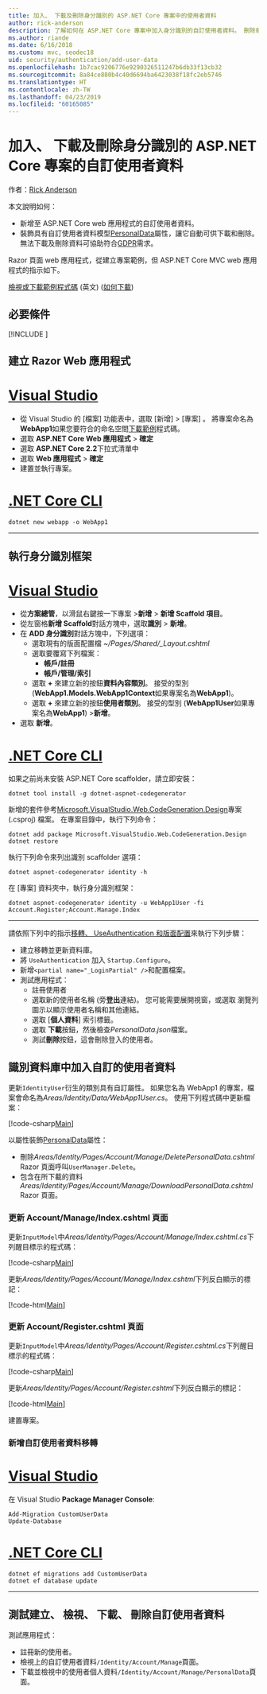 ```yaml
---
title: 加入、 下載及刪除身分識別的 ASP.NET Core 專案中的使用者資料
author: rick-anderson
description: 了解如何在 ASP.NET Core 專案中加入身分識別的自訂使用者資料。 刪除每 GDPR 的資料。
ms.author: riande
ms.date: 6/16/2018
ms.custom: mvc, seodec18
uid: security/authentication/add-user-data
ms.openlocfilehash: 1b7cac9206776e9290326511247b6db33f13cb32
ms.sourcegitcommit: 8a84ce880b4c40d6694ba6423038f18fc2eb5746
ms.translationtype: HT
ms.contentlocale: zh-TW
ms.lasthandoff: 04/23/2019
ms.locfileid: "60165085"
---
```

# <a name="add-download-and-delete-custom-user-data-to-identity-in-an-aspnet-core-project"></a>加入、 下載及刪除身分識別的 ASP.NET Core 專案的自訂使用者資料

作者：[Rick Anderson](https://twitter.com/RickAndMSFT)

本文說明如何：

* 新增至 ASP.NET Core web 應用程式的自訂使用者資料。
* 裝飾具有自訂使用者資料模型[PersonalData](/dotnet/api/microsoft.aspnetcore.identity.personaldataattribute?view=aspnetcore-2.1)屬性，讓它自動可供下載和刪除。 無法下載及刪除資料可協助符合[GDPR](xref:security/gdpr)需求。

Razor 頁面 web 應用程式，從建立專案範例，但 ASP.NET Core MVC web 應用程式的指示如下。

[檢視或下載範例程式碼](https://github.com/aspnet/Docs/tree/live/aspnetcore/security/authentication/add-user-data) \(英文\) ([如何下載](xref:index#how-to-download-a-sample))

## <a name="prerequisites"></a>必要條件

[!INCLUDE [](~/includes/2.2-SDK.md)]

## <a name="create-a-razor-web-app"></a>建立 Razor Web 應用程式

# <a name="visual-studiotabvisual-studio"></a>[Visual Studio](#tab/visual-studio)

* 從 Visual Studio 的 [檔案] 功能表中，選取 [新增] > [專案] 。 將專案命名為**WebApp1**如果您要符合的命名空間[下載範例](https://github.com/aspnet/Docs/tree/live/aspnetcore/security/authentication/add-user-data/sample)程式碼。
* 選取  **ASP.NET Core Web 應用程式** > **確定**
* 選取  **ASP.NET Core 2.2**下拉式清單中
* 選取  **Web 應用程式**  > **確定**
* 建置並執行專案。

# <a name="net-core-clitabnetcore-cli"></a>[.NET Core CLI](#tab/netcore-cli)

```cli
dotnet new webapp -o WebApp1
```

---

## <a name="run-the-identity-scaffolder"></a>執行身分識別框架

# <a name="visual-studiotabvisual-studio"></a>[Visual Studio](#tab/visual-studio)

* 從**方案總管**，以滑鼠右鍵按一下專案 >**新增** > **新增 Scaffold 項目**。
* 從左窗格**新增 Scaffold**對話方塊中，選取**識別** > **新增**。
* 在  **ADD 身分識別**對話方塊中，下列選項：
  * 選取現有的版面配置檔 *~/Pages/Shared/_Layout.cshtml*
  * 選取要覆寫下列檔案：
    * **帳戶/註冊**
    * **帳戶/管理/索引**
  * 選取  **+** 來建立新的按鈕**資料內容類別**。 接受的型別 (**WebApp1.Models.WebApp1Context**如果專案名為**WebApp1**)。
  * 選取  **+** 來建立新的按鈕**使用者類別**。 接受的型別 (**WebApp1User**如果專案名為**WebApp1**) >**新增**。
* 選取 **新增**。

# <a name="net-core-clitabnetcore-cli"></a>[.NET Core CLI](#tab/netcore-cli)

如果之前尚未安裝 ASP.NET Core scaffolder，請立即安裝：

```cli
dotnet tool install -g dotnet-aspnet-codegenerator
```

新增的套件參考[Microsoft.VisualStudio.Web.CodeGeneration.Design](https://www.nuget.org/packages/Microsoft.VisualStudio.Web.CodeGeneration.Design/)專案 (.csproj) 檔案。 在專案目錄中，執行下列命令：

```cli
dotnet add package Microsoft.VisualStudio.Web.CodeGeneration.Design
dotnet restore
```

執行下列命令來列出識別 scaffolder 選項：

```cli
dotnet aspnet-codegenerator identity -h
```

在 [專案] 資料夾中，執行身分識別框架：

```cli
dotnet aspnet-codegenerator identity -u WebApp1User -fi Account.Register;Account.Manage.Index
```

---

請依照下列中的指示[移轉、 UseAuthentication 和版面配置](xref:security/authentication/scaffold-identity#efm)來執行下列步驟：

* 建立移轉並更新資料庫。
* 將 `UseAuthentication` 加入 `Startup.Configure`。
* 新增`<partial name="_LoginPartial" />`和配置檔案。
* 測試應用程式：
  * 註冊使用者
  * 選取新的使用者名稱 (旁**登出**連結)。 您可能需要展開視窗，或選取 瀏覽列圖示以顯示使用者名稱和其他連結。
  * 選取 [**個人資料**] 索引標籤。
  * 選取 **下載**按鈕，然後檢查*PersonalData.json*檔案。
  * 測試**刪除**按鈕，這會刪除登入的使用者。

## <a name="add-custom-user-data-to-the-identity-db"></a>識別資料庫中加入自訂的使用者資料

更新`IdentityUser`衍生的類別具有自訂屬性。 如果您名為 WebApp1 的專案，檔案會命名為*Areas/Identity/Data/WebApp1User.cs*。 使用下列程式碼中更新檔案：

[!code-csharp[Main](add-user-data/sample-2.2/Areas/Identity/Data/WebApp1User.cs)]

以屬性裝飾[PersonalData](/dotnet/api/microsoft.aspnetcore.identity.personaldataattribute?view=aspnetcore-2.1)屬性：

* 刪除*Areas/Identity/Pages/Account/Manage/DeletePersonalData.cshtml* Razor 頁面呼叫`UserManager.Delete`。
* 包含在所下載的資料*Areas/Identity/Pages/Account/Manage/DownloadPersonalData.cshtml* Razor 頁面。

### <a name="update-the-accountmanageindexcshtml-page"></a>更新 Account/Manage/Index.cshtml 頁面

更新`InputModel`中*Areas/Identity/Pages/Account/Manage/Index.cshtml.cs*下列醒目標示的程式碼：

[!code-csharp[Main](add-user-data/sample-2.2/Areas/Identity/Pages/Account/Manage/Index.cshtml.cs?name=snippet&highlight=28-36,63-64,98-106,119)]

更新*Areas/Identity/Pages/Account/Manage/Index.cshtml*下列反白顯示的標記：

[!code-html[Main](add-user-data/sample-2.2/Areas/Identity/Pages/Account/Manage/Index.cshtml?highlight=35-42)]

### <a name="update-the-accountregistercshtml-page"></a>更新 Account/Register.cshtml 頁面

更新`InputModel`中*Areas/Identity/Pages/Account/Register.cshtml.cs*下列醒目標示的程式碼：

[!code-csharp[Main](add-user-data/sample-2.2/Areas/Identity/Pages/Account/Register.cshtml.cs?name=snippet&highlight=28-36,67,66)]

更新*Areas/Identity/Pages/Account/Register.cshtml*下列反白顯示的標記：

[!code-html[Main](add-user-data/sample-2.2/Areas/Identity/Pages/Account/Register.cshtml?highlight=16-25)]

建置專案。

### <a name="add-a-migration-for-the-custom-user-data"></a>新增自訂使用者資料移轉

# <a name="visual-studiotabvisual-studio"></a>[Visual Studio](#tab/visual-studio)

在 Visual Studio **Package Manager Console**:

```PMC
Add-Migration CustomUserData
Update-Database
```

# <a name="net-core-clitabnetcore-cli"></a>[.NET Core CLI](#tab/netcore-cli)

```cli
dotnet ef migrations add CustomUserData
dotnet ef database update
```

---

## <a name="test-create-view-download-delete-custom-user-data"></a>測試建立、 檢視、 下載、 刪除自訂使用者資料

測試應用程式：

* 註冊新的使用者。
* 檢視上的自訂使用者資料`/Identity/Account/Manage`頁面。
* 下載並檢視中的使用者個人資料`/Identity/Account/Manage/PersonalData`頁面。
